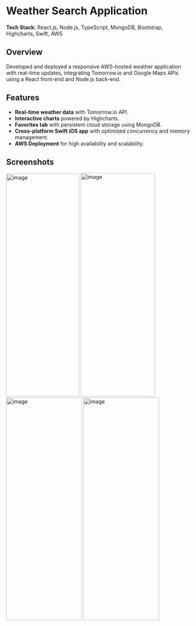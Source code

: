 
# Weather Search Application

**Tech Stack:** React.js, Node.js, TypeScript, MongoDB, Bootstrap, Highcharts, Swift, AWS

## Overview
Developed and deployed a responsive AWS-hosted weather application with real-time updates, integrating Tomorrow.io and Google Maps APIs using a React front-end and Node.js back-end.

## Features
- **Real-time weather data** with Tomorrow.io API.
- **Interactive charts** powered by Highcharts.
- **Favorites tab** with persistent cloud storage using MongoDB.
- **Cross-platform Swift iOS app** with optimized concurrency and memory management.
- **AWS Deployment** for high availability and scalability.

## Screenshots

<img width="198" height="602" alt="image" src="https://github.com/user-attachments/assets/fafd69b4-7eb7-4eae-933a-4aa805baadfb" />
<img width="201" height="604" alt="image" src="https://github.com/user-attachments/assets/4cb3577d-774b-43b4-9c1d-226a9c5fb316" />
<img width="205" height="601" alt="image" src="https://github.com/user-attachments/assets/6dcd4e62-d8d9-430a-985f-3e73389f46c9" />
<img width="205" height="601" alt="image" src="https://github.com/user-attachments/assets/d9f1ede5-5155-4866-858e-cb2e20297e4a" />

